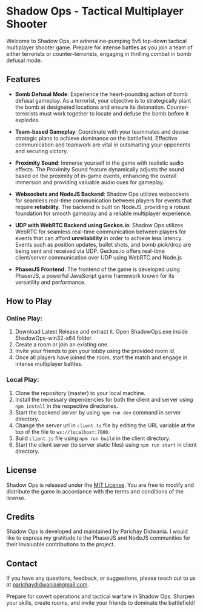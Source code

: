 # Shadow Ops - Tactical Multiplayer Shooter

Welcome to Shadow Ops, an adrenaline-pumping 5v5 top-down tactical multiplayer shooter game. Prepare for intense battles as you join a team of either terrorists or counter-terrorists, engaging in thrilling combat in bomb defusal mode.

## Features

- **Bomb Defusal Mode**: Experience the heart-pounding action of bomb defusal gameplay. As a terrorist, your objective is to strategically plant the bomb at designated locations and ensure its detonation. Counter-terrorists must work together to locate and defuse the bomb before it explodes.

- **Team-based Gameplay**: Coordinate with your teammates and devise strategic plans to achieve dominance on the battlefield. Effective communication and teamwork are vital in outsmarting your opponents and securing victory.

- **Proximity Sound**: Immerse yourself in the game with realistic audio effects. The Proximity Sound feature dynamically adjusts the sound based on the proximity of in-game events, enhancing the overall immersion and providing valuable audio cues for gameplay.

- **Websockets and NodeJS Backend**: Shadow Ops utilizes websockets for seamless real-time communication between players for events that require **reliability**. The backend is built on NodeJS, providing a robust foundation for smooth gameplay and a reliable multiplayer experience.

- **UDP with WebRTC Backend using Geckos.io**: Shadow Ops utilizes WebRTC for seamless real-time communication between players for events that can afford **unreliability** in order to achieve less latency. Events such as position updates, bullet shots, and bomb pick/drop are being sent and received via UDP. Geckos.io offers real-time client/server communication over UDP using WebRTC and Node.js

- **PhaserJS Frontend**: The frontend of the game is developed using PhaserJS, a powerful JavaScript game framework known for its versatility and performance.

## How to Play

### Online Play:
1. Download Latest Release and extract it. Open ShadowOps.exe inside ShadowOps-win32-x64 folder.
2. Create a room or join an existing one.
3. Invite your friends to join your lobby using the provided room id.
4. Once all players have joined the room, start the match and engage in intense multiplayer battles.

### Local Play:
1. Clone the repository (master) to your local machine.
2. Install the necessary dependencies for both the client and server using `npm install` in the respective directories.
3. Start the backend server by using `npm run dev` command in server directory.
4. Change the server url in `client.ts` file by editing the URL variable at the top of the file to `ws://localhost:7000`.
5. Build `client.js` file using `npm run build` in the client directory.
6. Start the client server (to server static files) using `npm run start` in client directory.

## License

Shadow Ops is released under the [MIT License](https://opensource.org/licenses/MIT). You are free to modify and distribute the game in accordance with the terms and conditions of the license.

## Credits

Shadow Ops is developed and maintained by Parichay Didwania. I would like to express my gratitude to the PhaserJS and NodeJS communities for their invaluable contributions to the project.

## Contact

If you have any questions, feedback, or suggestions, please reach out to us at parichaydidwania@gmail.com.

Prepare for covert operations and tactical warfare in Shadow Ops. Sharpen your skills, create rooms, and invite your friends to dominate the battlefield!
